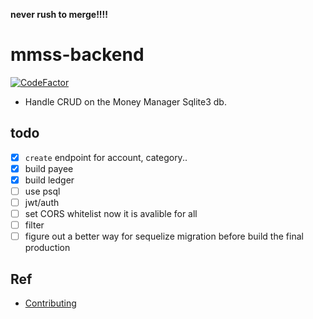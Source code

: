 **never rush to merge!!!!**

# mmss-backend
[![CodeFactor](https://www.codefactor.io/repository/github/money-manager-saas/mmss-backend/badge)](https://www.codefactor.io/repository/github/money-manager-saas/mmss-backend)

- Handle CRUD on the Money Manager  Sqlite3 db.


## todo
- [x] `create` endpoint for account, category..
- [x] build payee
- [x] build ledger
- [ ] use psql
- [ ] jwt/auth
- [ ] set CORS whitelist now it is avalible for all
- [ ] filter
- [ ] figure out a better way for sequelize migration before build the final production

## Ref
- [Contributing](CONTRIBUTING.md)
